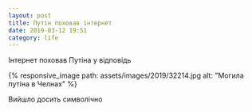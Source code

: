 ```yaml
---
layout: post
title: Путін поховав інтернет
date: 2019-03-12 19:51 
category: life
---
```

Інтернет поховав Путіна у відповідь

{% responsive_image path: assets/images/2019/32214.jpg alt: "Могила путіна в Челнах" %}

Вийшло досить символічно
